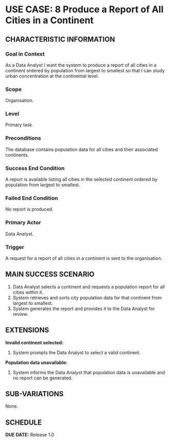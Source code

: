 # USE CASE: 8 Produce a Report of All Cities in a Continent

## CHARACTERISTIC INFORMATION

### Goal in Context
As a Data Analyst I want the system to produce a report of all cities in a continent ordered by population from largest to smallest so that I can study urban concentration at the continental level.

### Scope
Organisation.

### Level
Primary task.

### Preconditions
The database contains population data for all cities and their associated continents.

### Success End Condition
A report is available listing all cities in the selected continent ordered by population from largest to smallest.

### Failed End Condition
No report is produced.

### Primary Actor
Data Analyst.

### Trigger
A request for a report of all cities in a continent is sent to the organisation.

## MAIN SUCCESS SCENARIO
1. Data Analyst selects a continent and requests a population report for all cities within it.
2. System retrieves and sorts city population data for that continent from largest to smallest.
3. System generates the report and provides it to the Data Analyst for review.

## EXTENSIONS
**Invalid continent selected:**
1. System prompts the Data Analyst to select a valid continent.

**Population data unavailable:**
1. System informs the Data Analyst that population data is unavailable and no report can be generated.

## SUB-VARIATIONS
None.

## SCHEDULE
**DUE DATE:** Release 1.0

